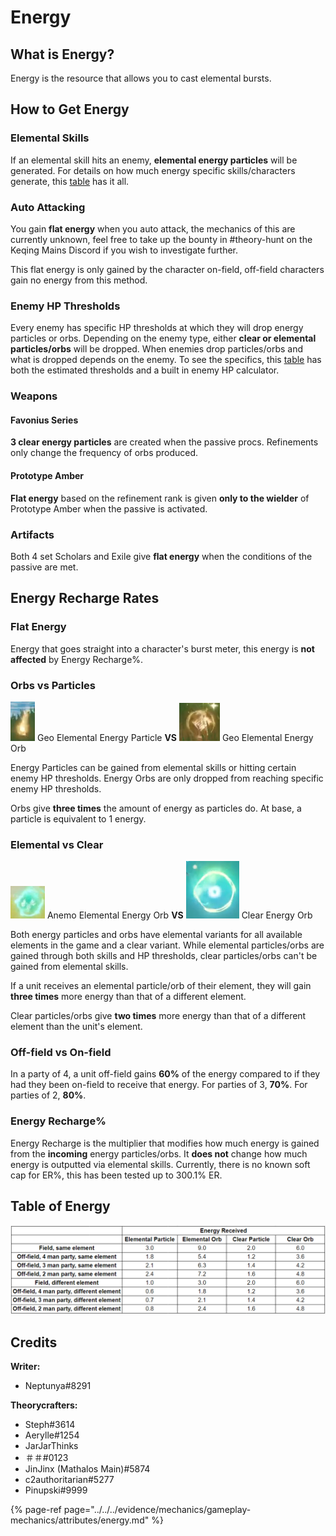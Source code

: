 # Energy

## What is Energy?

Energy is the resource that allows you to cast elemental bursts.

## How to Get Energy

### Elemental Skills

If an elemental skill hits an enemy, **elemental energy particles** will be generated. For details on how much energy specific skills/characters generate, this [table](https://docs.google.com/spreadsheets/d/1G05DxDSjtBzj4PZtVjGRA4ATq76HPZa6e4kHVWS6mrA/edit?usp=sharing) has it all.

### Auto Attacking

You gain **flat energy** when you auto attack, the mechanics of this are currently unknown, feel free to take up the bounty in \#theory-hunt on the Keqing Mains Discord if you wish to investigate further.

This flat energy is only gained by the character on-field, off-field characters gain no energy from this method.

### Enemy HP Thresholds

Every enemy has specific HP thresholds at which they will drop energy particles or orbs. Depending on the enemy type, either **clear or elemental particles/orbs** will be dropped. When enemies drop particles/orbs and what is dropped depends on the enemy. To see the specifics, this [table](https://docs.google.com/spreadsheets/d/1kNDfwtTLuGUMtFoScvKOQbOIoYISfBEWbref_XQVd7U/edit?usp=sharing) has both the estimated thresholds and a built in enemy HP calculator.

### Weapons

#### Favonius Series

**3 clear energy particles** are created when the passive procs. Refinements only change the frequency of orbs produced.

#### Prototype Amber

**Flat energy** based on the refinement rank is given **only to the wielder** of Prototype Amber when the passive is activated.

### Artifacts

Both 4 set Scholars and Exile give **flat energy** when the conditions of the passive are met.

## Energy Recharge Rates

### Flat Energy

Energy that goes straight into a character's burst meter, this energy is **not affected** by Energy Recharge%.

### Orbs vs Particles

![](../../../.gitbook/assets/geoparticle.png) Geo Elemental Energy Particle **VS** ![](../../../.gitbook/assets/geoorb.png) Geo Elemental Energy Orb

Energy Particles can be gained from elemental skills or hitting certain enemy HP thresholds. Energy Orbs are only dropped from reaching specific enemy HP thresholds.

Orbs give **three times** the amount of energy as particles do. At base, a particle is equivalent to 1 energy.

### Elemental vs Clear

![](../../../.gitbook/assets/anemoorb.png) Anemo Elemental Energy Orb **VS** ![](../../../.gitbook/assets/clearorb.png) Clear Energy Orb

Both energy particles and orbs have elemental variants for all available elements in the game and a clear variant. While elemental particles/orbs are gained through both skills and HP thresholds, clear particles/orbs can't be gained from elemental skills.

If a unit receives an elemental particle/orb of their element, they will gain **three times** more energy than that of a different element.

Clear particles/orbs give **two times** more energy than that of a different element than the unit's element.

### Off-field vs On-field

In a party of 4, a unit off-field gains **60%** of the energy compared to if they had they been on-field to receive that energy. For parties of 3, **70%**. For parties of 2, **80%**.

### Energy Recharge%

Energy Recharge is the multiplier that modifies how much energy is gained from the **incoming** energy particles/orbs. It **does not** change how much energy is outputted via elemental skills. Currently, there is no known soft cap for ER%, this has been tested up to 300.1% ER.

## Table of Energy

![Table by Steph\#3614 ](../../../.gitbook/assets/energytable.png)

## Credits

**Writer:**

* Neptunya\#8291

**Theorycrafters:**

* Steph\#3614
* Aerylle\#1254 
* JarJarThinks
* ＃＃\#0123
* JinJinx \(Mathalos Main\)\#5874
* c2authoritarian\#5277
* Pinupski\#9999

{% page-ref page="../../../evidence/mechanics/gameplay-mechanics/attributes/energy.md" %}

